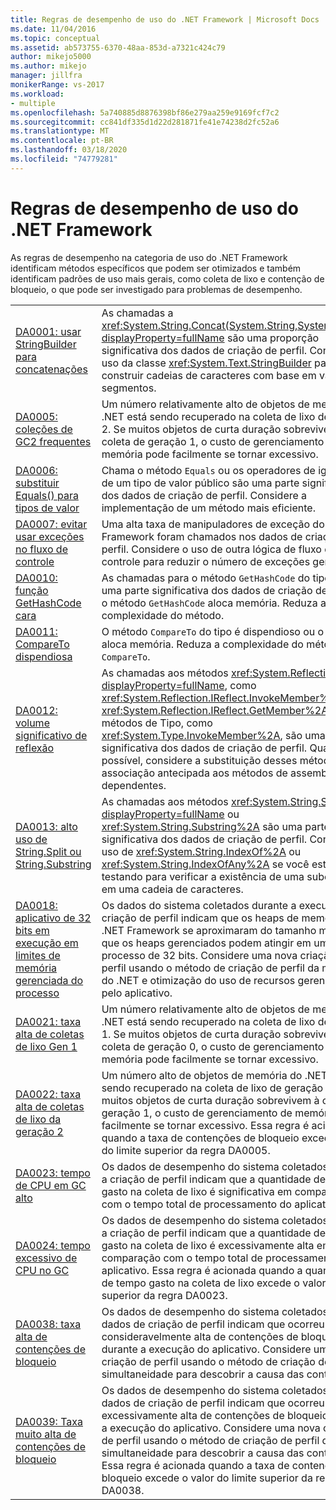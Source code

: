 ```yaml
---
title: Regras de desempenho de uso do .NET Framework | Microsoft Docs
ms.date: 11/04/2016
ms.topic: conceptual
ms.assetid: ab573755-6370-48aa-853d-a7321c424c79
author: mikejo5000
ms.author: mikejo
manager: jillfra
monikerRange: vs-2017
ms.workload:
- multiple
ms.openlocfilehash: 5a740885d8876398bf86e279aa259e9169fcf7c2
ms.sourcegitcommit: cc841df335d1d22d281871fe41e74238d2fc52a6
ms.translationtype: MT
ms.contentlocale: pt-BR
ms.lasthandoff: 03/18/2020
ms.locfileid: "74779281"
---
```

# <a name="net-framework-usage-performance-rules"></a>Regras de desempenho de uso do .NET Framework
As regras de desempenho na categoria de uso do .NET Framework identificam métodos específicos que podem ser otimizados e também identificam padrões de uso mais gerais, como coleta de lixo e contenção de bloqueio, o que pode ser investigado para problemas de desempenho.

|||
|-|-|
|[DA0001: usar StringBuilder para concatenações](../profiling/da0001-use-stringbuilder-for-concatenations.md)|As chamadas a <xref:System.String.Concat(System.String,System.String)?displayProperty=fullName> são uma proporção significativa dos dados de criação de perfil. Considere o uso da classe <xref:System.Text.StringBuilder> para construir cadeias de caracteres com base em vários segmentos.|
|[DA0005: coleções de GC2 frequentes](../profiling/da0005-frequent-gc2-collections.md)|Um número relativamente alto de objetos de memória do .NET está sendo recuperado na coleta de lixo de geração 2. Se muitos objetos de curta duração sobrevivem à coleta de geração 1, o custo de gerenciamento de memória pode facilmente se tornar excessivo.|
|[DA0006: substituir Equals() para tipos de valor](../profiling/da0006-override-equals-parens-for-value-types.md)|Chama o método `Equals` ou os operadores de igualdade de um tipo de valor público são uma parte significativa dos dados de criação de perfil. Considere a implementação de um método mais eficiente.|
|[DA0007: evitar usar exceções no fluxo de controle](../profiling/da0007-avoid-using-exceptions-for-control-flow.md)|Uma alta taxa de manipuladores de exceção do .NET Framework foram chamados nos dados de criação de perfil. Considere o uso de outra lógica de fluxo de controle para reduzir o número de exceções geradas.|
|[DA0010: função GetHashCode cara](../profiling/da0010-expensive-gethashcode.md)|As chamadas para o método `GetHashCode` do tipo são uma parte significativa dos dados de criação de perfil ou o método `GetHashCode` aloca memória. Reduza a complexidade do método.|
|[DA0011: CompareTo dispendiosa](../profiling/da0011-expensive-compareto.md)|O método `CompareTo` do tipo é dispendioso ou o método aloca memória. Reduza a complexidade do método `CompareTo`.|
|[DA0012: volume significativo de reflexão](../profiling/da0012-significant-amount-of-reflection.md)|As chamadas aos métodos <xref:System.Reflection?displayProperty=fullName>, como <xref:System.Reflection.IReflect.InvokeMember%2A> e <xref:System.Reflection.IReflect.GetMember%2A>, ou métodos de Tipo, como <xref:System.Type.InvokeMember%2A>, são uma parte significativa dos dados de criação de perfil. Quando possível, considere a substituição desses métodos pela associação antecipada aos métodos de assemblies dependentes.|
|[DA0013: alto uso de String.Split ou String.Substring](../profiling/da0013-high-usage-of-string-split-or-string-substring.md)|As chamadas aos métodos <xref:System.String.Split%2A?displayProperty=fullName> ou <xref:System.String.Substring%2A> são uma parte significativa dos dados de criação de perfil. Considere o uso de <xref:System.String.IndexOf%2A> ou <xref:System.String.IndexOfAny%2A> se você estiver testando para verificar a existência de uma subcadeia em uma cadeia de caracteres.|
|[DA0018: aplicativo de 32 bits em execução em limites de memória gerenciada do processo](../profiling/da0018-32-bit-application-running-at-process-managed-memory-limits.md)|Os dados do sistema coletados durante a execução de criação de perfil indicam que os heaps de memória do .NET Framework se aproximaram do tamanho máximo que os heaps gerenciados podem atingir em um processo de 32 bits. Considere uma nova criação de perfil usando o método de criação de perfil da memória do .NET e otimização do uso de recursos gerenciados pelo aplicativo.|
|[DA0021: taxa alta de coletas de lixo Gen 1](../profiling/da0021-high-rate-of-gen-1-garbage-collections.md)|Um número relativamente alto de objetos de memória do .NET está sendo recuperado na coleta de lixo de geração 1. Se muitos objetos de curta duração sobrevivem à coleta de geração 0, o custo de gerenciamento de memória pode facilmente se tornar excessivo.|
|[DA0022: taxa alta de coletas de lixo da geração 2](../profiling/da0022-high-rate-of-gen-2-garbage-collections.md)|Um número alto de objetos de memória do .NET está sendo recuperado na coleta de lixo de geração 2. Se muitos objetos de curta duração sobrevivem à coleta de geração 1, o custo de gerenciamento de memória pode facilmente se tornar excessivo. Essa regra é acionada quando a taxa de contenções de bloqueio excede o valor do limite superior da regra DA0005.|
|[DA0023: tempo de CPU em GC alto](../profiling/da0023-high-gc-cpu-time.md)|Os dados de desempenho do sistema coletados durante a criação de perfil indicam que a quantidade de tempo gasto na coleta de lixo é significativa em comparação com o tempo total de processamento do aplicativo.|
|[DA0024: tempo excessivo de CPU no GC](../profiling/da0024-excessive-gc-cpu-time.md)|Os dados de desempenho do sistema coletados durante a criação de perfil indicam que a quantidade de tempo gasto na coleta de lixo é excessivamente alta em comparação com o tempo total de processamento do aplicativo. Essa regra é acionada quando a quantidade de tempo gasto na coleta de lixo excede o valor do limite superior da regra DA0023.|
|[DA0038: taxa alta de contenções de bloqueio](../profiling/da0038-high-rate-of-lock-contentions.md)|Os dados de desempenho do sistema coletados com os dados de criação de perfil indicam que ocorreu uma taxa consideravelmente alta de contenções de bloqueio durante a execução do aplicativo. Considere uma nova criação de perfil usando o método de criação de perfil de simultaneidade para descobrir a causa das contenções.|
|[DA0039: Taxa muito alta de contenções de bloqueio](../profiling/da0039-very-high-rate-of-lock-contentions.md)|Os dados de desempenho do sistema coletados com os dados de criação de perfil indicam que ocorreu uma taxa excessivamente alta de contenções de bloqueio durante a execução do aplicativo. Considere uma nova criação de perfil usando o método de criação de perfil de simultaneidade para descobrir a causa das contenções. Essa regra é acionada quando a taxa de contenções de bloqueio excede o valor do limite superior da regra DA0038.|
